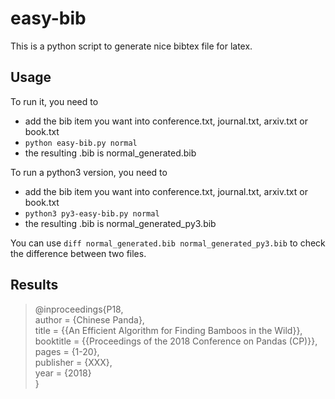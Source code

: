 # easy-bib
This is a python script to generate nice bibtex file for latex.

## Usage

To run it, you need to

- add the bib item you want into conference.txt, journal.txt, arxiv.txt or book.txt
- `python easy-bib.py normal`
- the resulting .bib is normal_generated.bib

To run a python3 version, you need to
- add the bib item you want into conference.txt, journal.txt, arxiv.txt or book.txt
- `python3 py3-easy-bib.py normal`
- the resulting .bib is normal_generated_py3.bib

You can use `diff normal_generated.bib normal_generated_py3.bib` to check the difference between two files.

## Results

> @inproceedings{P18,  
> author = {Chinese Panda},  
> title = {{An Efficient Algorithm for Finding Bamboos in the Wild}},  
> booktitle = {{Proceedings of the 2018 Conference on Pandas (CP)}},  
> pages = {1-20},  
> publisher = {XXX},  
> year = {2018}  
> }
